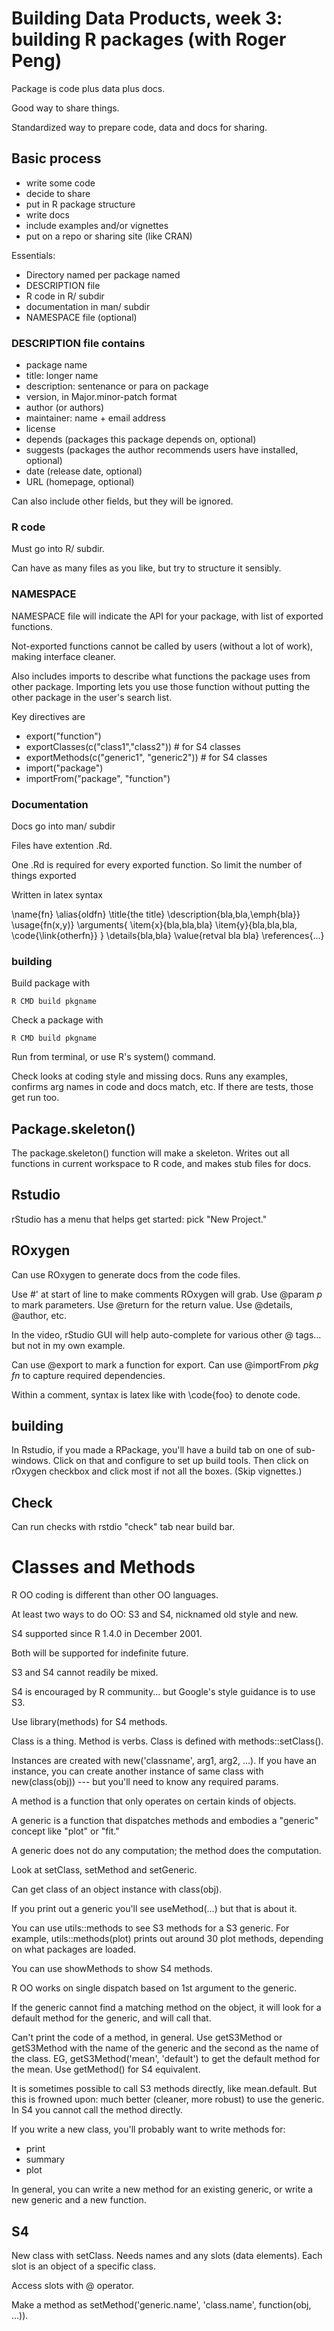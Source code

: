 # Building Data Products, week 3: building R packages (with Roger Peng)

Package is code plus data plus docs.

Good way to share things.

Standardized way to prepare code, data and docs for sharing.

## Basic process

* write some code
* decide to share
* put in R package structure
* write docs
* include examples and/or vignettes
* put on a repo or sharing site (like CRAN)

Essentials:

* Directory named per package named
* DESCRIPTION file
* R code in R/ subdir
* documentation in man/ subdir
* NAMESPACE file (optional)

### DESCRIPTION file contains

* package name
* title: longer name
* description: sentenance or para on package
* version, in Major.minor-patch format
* author (or authors)
* maintainer: name + email address
* license
* depends (packages this package depends on, optional)
* suggests (packages the author recommends users have installed, optional)
* date (release date, optional)
* URL (homepage, optional)

Can also include other fields, but they will be ignored.


### R code

Must go into R/ subdir.

Can have as many files as you like, but try to structure it sensibly.

### NAMESPACE

NAMESPACE file will indicate the API for your package, with list of exported functions.

Not-exported functions cannot be called by users (without a lot of work),
making interface cleaner.

Also includes imports to describe what functions the
package uses from other package. Importing lets you use those
function without putting the other package in the user's search
list.

Key directives are

* export("function")
* exportClasses(c("class1","class2"))       # for S4 classes
* exportMethods(c("generic1", "generic2"))  # for S4 classes
* import("package")
* importFrom("package", "function")


### Documentation

Docs go into man/ subdir

Files have extention .Rd.

One .Rd is required for every exported function. So limit
the number of things exported

Written in latex syntax

\name{fn}
\alias{oldfn}
\title{the title}
\description{bla,bla,\emph{bla}}
\usage{fn(x,y)}
\arguments{
        \item{x}{bla,bla,bla}
        \item{y}{bla,bla,bla, \code{\link{otherfn}}
}
\details{bla,bla}
\value{retval bla bla}
\references{...}

### building

Build package with

    R CMD build pkgname

Check a package with

    R CMD build pkgname

Run from terminal, or use R's system() command.

Check looks at coding style and missing docs. Runs any examples,
confirms arg names in code and docs match, etc. If there are tests,
those get run too.


## Package.skeleton()

The package.skeleton() function will make a skeleton. Writes out
all functions in current workspace to R code, and makes stub files
for docs.


## Rstudio

rStudio has a menu that helps get started: pick "New Project."

## ROxygen

Can use ROxygen to generate docs from the code files.

Use #' at start of line to make comments ROxygen will grab.
Use @param *p* to mark parameters.
Use @return for the return value.
Use @details, @author, etc.

In the video, rStudio GUI will help auto-complete for various
other @ tags... but not in my own example.

Can use @export to mark a function for export.
Can use @importFrom *pkg* *fn* to capture required dependencies.

Within a comment, syntax is latex like with \code{foo} to denote
code.

## building

In Rstudio, if you made a RPackage, you'll have a build tab
on one of sub-windows. Click on that and configure to set up
build tools. Then click on rOxygen checkbox and click most
if not all the boxes. (Skip vignettes.)

## Check

Can run checks with rstdio "check" tab near build bar.


# Classes and Methods

R OO coding is different than other OO languages.

At least two ways to do OO: S3 and S4, nicknamed old style and new.

S4 supported since R 1.4.0 in December 2001.

Both will be supported for indefinite future.

S3 and S4 cannot readily be mixed.

S4 is encouraged by R community... but Google's style guidance
is to use S3.

Use library(methods) for S4 methods.

Class is a thing. Method is verbs. Class is defined with
methods::setClass().

Instances are created with new('classname', arg1, arg2, ...).
If you have an instance, you can create another instance of same
class with new(class(obj)) --- but you'll need to know any
required params.

A method is a function that only operates on certain kinds of objects.

A generic is a function that dispatches methods and embodies
a "generic" concept like "plot" or "fit."

A generic does not do any computation; the method does the computation.

Look at setClass, setMethod and setGeneric.

Can get class of an object instance with class(obj).

If you print out a generic you'll see useMethod(...) but that is about it.

You can use utils::methods to see S3 methods for a S3 generic. For example,
utils::methods(plot) prints out around 30 plot methods, depending on
what packages are loaded.

You can use showMethods to show S4 methods.

R OO works on single dispatch based on 1st argument to the generic.

If the generic cannot find a matching method on the object, it will
look for a default method for the generic, and will call that.

Can't print the code of a method, in general. Use getS3Method or getS3Method
with the name of the generic and the second as the name of the class.
EG, getS3Method('mean', 'default') to get the default method for the mean.
Use getMethod() for S4 equivalent.

It is sometimes possible to call S3 methods directly, like mean.default.
But this is frowned upon: much better (cleaner, more robust) to use the generic. In S4 you cannot call the method directly.

If you write a new class, you'll probably want to write methods for:

* print
* summary
* plot

In general, you can write a new method for an existing generic, or
write a new generic and a new function.

## S4

New class with setClass. Needs names and any slots (data elements).
Each slot is an object of a specific class.

Access slots with @ operator.

Make a method as setMethod('generic.name', 'class.name',
function(obj, ...)).
